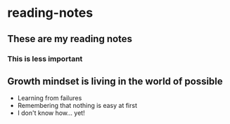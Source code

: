 # reading-notes
## These are my reading notes
### This is less important

## Growth mindset is living in the world of possible
- Learning from failures
- Remembering that nothing is easy at first
- I don't know how... yet!
